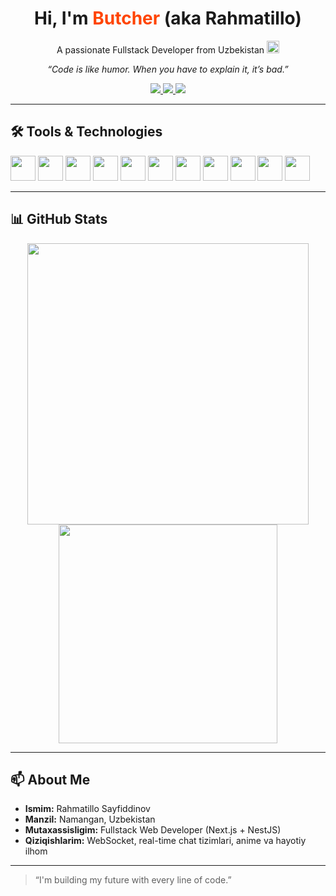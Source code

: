 <h1 align="center">
  Hi, I'm <span style="color:#f40;">Butcher</span> (aka Rahmatillo)
</h1>

<p align="center">
  A passionate Fullstack Developer from Uzbekistan <img src="https://twemoji.maxcdn.com/v/latest/72x72/1f1fa-1f1ff.png" width="20"/>
</p>

<p align="center">
  <em>“Code is like humor. When you have to explain it, it’s bad.”</em>
</p>

<p align="center">
  <a href="mailto:ismoilsayfiddinov06@gmail.com">
    <img src="https://img.shields.io/badge/Gmail-D14836?style=for-the-badge&logo=gmail&logoColor=white"/>
  </a>
  <a href="https://www.linkedin.com/in/rahmatillo9">
    <img src="https://img.shields.io/badge/LinkedIn-blue?style=for-the-badge&logo=linkedin&logoColor=white"/>
  </a>
  <a href="https://butcher4.uz">
    <img src="https://img.shields.io/badge/Portfolio-E94E32?style=for-the-badge&logo=web&logoColor=white"/>
  </a>
</p>

---

## 🛠️ Tools & Technologies

<p align="left">
  <img src="https://cdn.jsdelivr.net/gh/devicons/devicon/icons/javascript/javascript-original.svg" width="40" />
  <img src="https://cdn.jsdelivr.net/gh/devicons/devicon/icons/typescript/typescript-original.svg" width="40" />
  <img src="https://cdn.jsdelivr.net/gh/devicons/devicon/icons/react/react-original.svg" width="40" />
  <img src="https://cdn.jsdelivr.net/gh/devicons/devicon/icons/nextjs/nextjs-original.svg" width="40" />
  <img src="https://cdn.jsdelivr.net/gh/devicons/devicon/icons/nestjs/nestjs-plain.svg" width="40" />
  <img src="https://cdn.jsdelivr.net/gh/devicons/devicon/icons/docker/docker-original.svg" width="40" />
  <img src="https://cdn.jsdelivr.net/gh/devicons/devicon/icons/postgresql/postgresql-original.svg" width="40" />
  <img src="https://cdn.jsdelivr.net/gh/devicons/devicon/icons/redis/redis-original.svg" width="40" />
  <img src="https://cdn.jsdelivr.net/gh/devicons/devicon/icons/vscode/vscode-original.svg" width="40" />
  <img src="https://cdn.jsdelivr.net/gh/devicons/devicon/icons/git/git-original.svg" width="40" />
  <img src="https://cdn.jsdelivr.net/gh/devicons/devicon/icons/github/github-original.svg" width="40" />
</p>

---

## 📊 GitHub Stats

<p align="center">
  <img src="https://github-readme-stats.vercel.app/api?username=rahmatillo9&show_icons=true&theme=radical" width="450"/>
  <img src="https://github-readme-stats.vercel.app/api/top-langs/?username=rahmatillo9&layout=compact&theme=radical" width="350"/>
</p>

---

## 📫 About Me

- **Ismim:** Rahmatillo Sayfiddinov  
- **Manzil:** Namangan, Uzbekistan  
- **Mutaxassisligim:** Fullstack Web Developer (Next.js + NestJS)  
- **Qiziqishlarim:** WebSocket, real-time chat tizimlari, anime va hayotiy ilhom  

---

> “I'm building my future with every line of code.”
